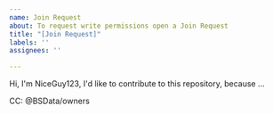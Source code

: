 ```yaml
---
name: Join Request
about: To request write permissions open a Join Request
title: "[Join Request]"
labels: ''
assignees: ''

---
```


<!-- Introduce yourself and state your intentions -->

Hi, I'm NiceGuy123,
I'd like to contribute to this repository, because ...

<!-- Don't remove the following -->

CC: @BSData/owners
